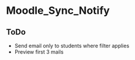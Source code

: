 # Moodle_Sync_Notify

## ToDo
* Send email only to students where filter applies
* Preview first 3 mails
